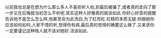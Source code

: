 以前我也总是在想为什么那么多人不喜欢听人劝,到最后被骗了,或者真的走向了那一步又在后悔我当初怎么不听呢.其实这种人好像真的就该如此.你好心好意的提醒告诉他不是怎么怎么样,他甚至会为此洗白,为了杠而杠.杠精的本质无疑.你跟她你应该如何如何,人家不惜的听,觉得你有病,最后真的觉得的确要这么做了.又来求你.一定要谨记这种贱人就不该对她好.活该如此.
